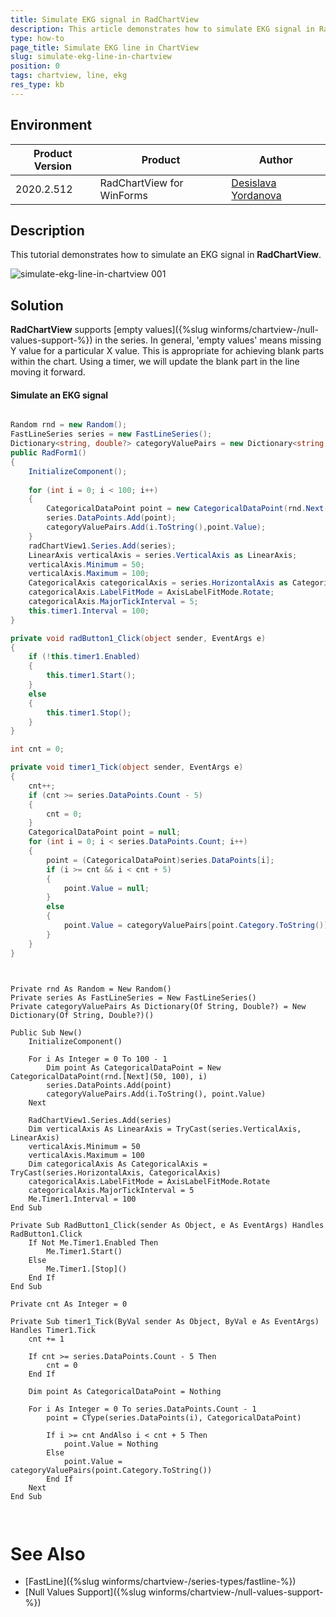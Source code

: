 ```yaml
---
title: Simulate EKG signal in RadChartView  
description: This article demonstrates how to simulate EKG signal in RadChartView 
type: how-to
page_title: Simulate EKG line in ChartView
slug: simulate-ekg-line-in-chartview
position: 0
tags: chartview, line, ekg
res_type: kb
---
```


## Environment
 
|Product Version|Product|Author|
|----|----|----|
|2020.2.512|RadChartView for WinForms|[Desislava Yordanova](https://www.telerik.com/blogs/author/desislava-yordanova)|
 

## Description

This tutorial demonstrates how to simulate an EKG signal in **RadChartView**.

![simulate-ekg-line-in-chartview 001](images/simulate-ekg-line-in-chartview.gif)

## Solution 

**RadChartView** supports [empty values]({%slug winforms/chartview-/null-values-support-%}) in the series. In general, 'empty values' means missing Y value for a particular X value. This is appropriate for achieving blank parts within the chart. 
Using a timer, we will update the blank part in the line moving it forward.

#### Simulate an EKG signal

````C#

Random rnd = new Random();
FastLineSeries series = new FastLineSeries();
Dictionary<string, double?> categoryValuePairs = new Dictionary<string, double?>();
public RadForm1()
{
    InitializeComponent();                  
    
    for (int i = 0; i < 100; i++)
    {
        CategoricalDataPoint point = new CategoricalDataPoint(rnd.Next(50, 100), i);
        series.DataPoints.Add(point); 
        categoryValuePairs.Add(i.ToString(),point.Value);
    }
    radChartView1.Series.Add(series);
    LinearAxis verticalAxis = series.VerticalAxis as LinearAxis;
    verticalAxis.Minimum = 50;
    verticalAxis.Maximum = 100;
    CategoricalAxis categoricalAxis = series.HorizontalAxis as CategoricalAxis; 
    categoricalAxis.LabelFitMode = AxisLabelFitMode.Rotate;
    categoricalAxis.MajorTickInterval = 5;
    this.timer1.Interval = 100;
}

private void radButton1_Click(object sender, EventArgs e)
{
    if (!this.timer1.Enabled)
    {
        this.timer1.Start();
    }
    else
    { 
        this.timer1.Stop();
    }
}

int cnt = 0;

private void timer1_Tick(object sender, EventArgs e)
{
    cnt++;
    if (cnt >= series.DataPoints.Count - 5)
    {
        cnt = 0;
    }
    CategoricalDataPoint point = null;
    for (int i = 0; i < series.DataPoints.Count; i++)
    {
        point = (CategoricalDataPoint)series.DataPoints[i];
        if (i >= cnt && i < cnt + 5)
        {
            point.Value = null;
        }
        else
        {
            point.Value = categoryValuePairs[point.Category.ToString()];
        }
    }
}
    

````
````VB.NET

Private rnd As Random = New Random()
Private series As FastLineSeries = New FastLineSeries()
Private categoryValuePairs As Dictionary(Of String, Double?) = New Dictionary(Of String, Double?)()

Public Sub New()
    InitializeComponent()

    For i As Integer = 0 To 100 - 1
        Dim point As CategoricalDataPoint = New CategoricalDataPoint(rnd.[Next](50, 100), i)
        series.DataPoints.Add(point)
        categoryValuePairs.Add(i.ToString(), point.Value)
    Next

    RadChartView1.Series.Add(series)
    Dim verticalAxis As LinearAxis = TryCast(series.VerticalAxis, LinearAxis)
    verticalAxis.Minimum = 50
    verticalAxis.Maximum = 100
    Dim categoricalAxis As CategoricalAxis = TryCast(series.HorizontalAxis, CategoricalAxis)
    categoricalAxis.LabelFitMode = AxisLabelFitMode.Rotate
    categoricalAxis.MajorTickInterval = 5
    Me.Timer1.Interval = 100
End Sub

Private Sub RadButton1_Click(sender As Object, e As EventArgs) Handles RadButton1.Click
    If Not Me.Timer1.Enabled Then
        Me.Timer1.Start()
    Else
        Me.Timer1.[Stop]()
    End If
End Sub

Private cnt As Integer = 0

Private Sub timer1_Tick(ByVal sender As Object, ByVal e As EventArgs) Handles Timer1.Tick
    cnt += 1

    If cnt >= series.DataPoints.Count - 5 Then
        cnt = 0
    End If

    Dim point As CategoricalDataPoint = Nothing

    For i As Integer = 0 To series.DataPoints.Count - 1
        point = CType(series.DataPoints(i), CategoricalDataPoint)

        If i >= cnt AndAlso i < cnt + 5 Then
            point.Value = Nothing
        Else
            point.Value = categoryValuePairs(point.Category.ToString())
        End If
    Next
End Sub

    

````



# See Also

* [FastLine]({%slug winforms/chartview-/series-types/fastline-%})
* [Null Values Support]({%slug winforms/chartview-/null-values-support-%}) 

